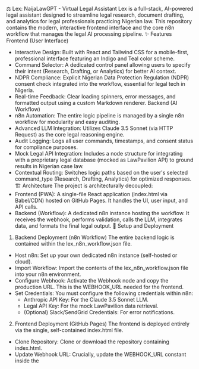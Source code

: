 ⚖️ Lex: NaijaLawGPT - Virtual Legal Assistant
Lex is a full-stack, AI-powered legal assistant designed to streamline legal research, document drafting, and analytics for legal professionals practicing Nigerian law. This repository contains the modern, interactive frontend interface and the core n8n workflow that manages the legal AI processing pipeline.
✨ Features
Frontend (User Interface)
 * Interactive Design: Built with React and Tailwind CSS for a mobile-first, professional interface featuring an Indigo and Teal color scheme.
 * Command Selector: A dedicated control panel allowing users to specify their intent (Research, Drafting, or Analytics) for better AI context.
 * NDPR Compliance: Explicit Nigerian Data Protection Regulation (NDPR) consent check integrated into the workflow, essential for legal tech in Nigeria.
 * Real-time Feedback: Clear loading spinners, error messages, and formatted output using a custom Markdown renderer.
Backend (AI Workflow)
 * n8n Automation: The entire logic pipeline is managed by a single n8n workflow for modularity and easy auditing.
 * Advanced LLM Integration: Utilizes Claude 3.5 Sonnet (via HTTP Request) as the core legal reasoning engine.
 * Audit Logging: Logs all user commands, timestamps, and consent status for compliance purposes.
 * Mock Legal API Integration: Includes a node structure for integrating with a proprietary legal database (mocked as LawPavilion API) to ground results in Nigerian case law.
 * Contextual Routing: Switches logic paths based on the user's selected command_type (Research, Drafting, Analytics) for optimized responses.
🏗️ Architecture
The project is architecturally decoupled:
 * Frontend (PWA): A single-file React application (index.html via Babel/CDN) hosted on GitHub Pages. It handles the UI, user input, and API calls.
 * Backend (Workflow): A dedicated n8n instance hosting the workflow. It receives the webhook, performs validation, calls the LLM, integrates data, and formats the final legal output.
🚀 Setup and Deployment
1. Backend Deployment (n8n Workflow)
The entire backend logic is contained within the lex_n8n_workflow.json file.
 * Host n8n: Set up your own dedicated n8n instance (self-hosted or cloud).
 * Import Workflow: Import the contents of the lex_n8n_workflow.json file into your n8n environment.
 * Configure Webhook: Activate the Webhook node and copy the production URL. This is the WEBHOOK_URL needed for the frontend.
 * Set Credentials: You must configure the following credentials within n8n:
   * Anthropic API Key: For the Claude 3.5 Sonnet LLM.
   * Legal API Key: For the mock LawPavilion data retrieval.
   * (Optional) Slack/SendGrid Credentials: For error notifications.
2. Frontend Deployment (GitHub Pages)
The frontend is deployed entirely via the single, self-contained index.html file.
 * Clone Repository: Clone or download the repository containing index.html.
 * Update Webhook URL: Crucially, update the WEBHOOK_URL constant inside the <script type="text/babel"> tag within index.html to point to the URL copied from your active n8n Webhook node.
 * Push to GitHub: Ensure the modified index.html is in the root directory of your GitHub repository.
 * Enable Pages: Go to Settings > Pages and set the source branch to deploy from the / (root) folder.
💡 Usage
 * Select Task: Choose the command type (Research, Drafting, or Analytics).
 * Enter Command: Input your detailed legal query (e.g., "Draft a Deed of Assignment for land in Abuja referencing the Land Use Act 1978").
 * Grant Consent: Check the NDPR consent box.
 * Run Workflow: Click "Run Lex Workflow" to send the command to the n8n backend for processing.
The result, formatted for readability, will appear below the input form.
⚠️ Legal Disclaimer
LEX: NAIJA LAWGPT IS A TECHNOLOGY TOOL AND IS NOT A SUBSTITUTE FOR PROFESSIONAL LEGAL ADVICE.
The results, drafts, and summaries provided are generated by an Artificial Intelligence model based on historical data and generalized statutes. Users MUST verify all output with a qualified, practicing Nigerian legal professional before making any legal decisions or filing documents. The developers accept no liability for the accuracy or applicability of the information provided.
